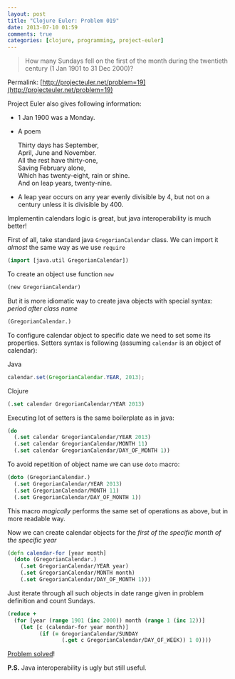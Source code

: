 ```yaml
---
layout: post
title: "Clojure Euler: Problem 019"
date: 2013-07-10 01:59
comments: true
categories: [clojure, programming, project-euler]
---
```


> How many Sundays fell on the first of the month
> during the twentieth century (1 Jan 1901 to 31 Dec 2000)?

Permalink: [http://projecteuler.net/problem=19](http://projecteuler.net/problem=19)

<!-- more -->

Project Euler also gives following information:

* 1 Jan 1900 was a Monday.
* A poem

  Thirty days has September,<br>
  April, June and November.<br>
  All the rest have thirty-one,<br>
  Saving February alone,<br>
  Which has twenty-eight, rain or shine.<br>
  And on leap years, twenty-nine.<br>
* A leap year occurs on any year evenly divisible by 4, but not on a century unless it is divisible by 400.

Implementin calendars logic is great, but java interoperability is much better!

First of all, take standard java `GregorianCalendar` class.
We can import it *almost* the same way as we use `require` 

``` clojure
(import [java.util GregorianCalendar])
```

To create an object use function `new`

``` clojure
(new GregorianCalendar)
```

But it is more idiomatic way to create java objects with special syntax:
*period after class name* 

``` clojure
(GregorianCalendar.)
```

To configure calendar object to specific date we need to set some its
properties. Setters syntax is following (assuming `calendar`
is an object of calendar):

Java

``` java 
calendar.set(GregorianCalendar.YEAR, 2013);
```

Clojure

``` clojure
(.set calendar GregorianCalendar/YEAR 2013)
```

Executing lot of setters is the same boilerplate as in java:

``` clojure
(do
  (.set calendar GregorianCalendar/YEAR 2013)
  (.set calendar GregorianCalendar/MONTH 11)
  (.set calendar GregorianCalendar/DAY_OF_MONTH 1))
```

To avoid repetition of object name we can use `doto` macro:

``` clojure
(doto (GregorianCalendar.)
  (.set GregorianCalendar/YEAR 2013)
  (.set GregorianCalendar/MONTH 11)
  (.set GregorianCalendar/DAY_OF_MONTH 1))
```

This macro *magically* performs the same set of operations as above, but in more readable way.

Now we can create calendar objects for the *first of the
specific month of the specific year*

``` clojure
(defn calendar-for [year month]
  (doto (GregorianCalendar.)
    (.set GregorianCalendar/YEAR year)
    (.set GregorianCalendar/MONTH month)
    (.set GregorianCalendar/DAY_OF_MONTH 1)))
```

Just iterate through all such objects in date range given in problem definition
and count Sundays.

``` clojure
(reduce +
  (for [year (range 1901 (inc 2000)) month (range 1 (inc 12))]
    (let [c (calendar-for year month)]
          (if (= GregorianCalendar/SUNDAY 
                 (.get c GregorianCalendar/DAY_OF_WEEK)) 1 0))))
```

[Problem solved](https://github.com/mishadoff/project-euler/blob/master/src/project_euler/problem019.clj)!

**P.S.** Java interoperability is ugly but still useful. 
